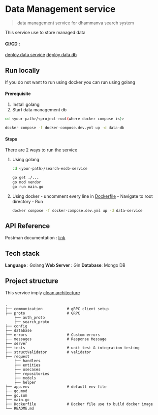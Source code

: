 # Data Management service

> data management service for dhammanva search system

This service use to store managed data

#### CI/CD : 
[deploy data service](../.github/workflows/data-deploy.yml)
[deploy data db](../.github/workflows/data-db.yml)

## Run locally

If you do not want to run using docker you can run using golang

#### Prerequisite

1. Install golang
2. Start data management db
``` bash
cd <your-path>/<project-root(where docker compose is)>
```
``` bash
docker compose -f docker-compose.dev.yml up -d data-db
```

#### Steps
There are 2 ways to run the service 
  1. Using golang 
      ``` bash
      cd <your-path>/search-esdb-service
      ```
      ```bash
      go get ./...
      go mod vendor
      go run main.go 
      ```
  2. Using docker
    - uncomment every line in [Dockerfile](./Dockerfile)
    - Navigate to root directory
    - Run
      ```bash
      docker compose -f docker-compose.dev.yml up -d data-service 
      ```


## API Reference

Postman documentation : [link](https://documenter.getpostman.com/view/14178897/2s9YsNdVnb)

## Tech stack

**Language** : Golang
**Web Server** : Gin
**Database**: Mongo DB

## Project structure

This service imply [clean architecture](https://blog.cleancoder.com/uncle-bob/2012/08/13/the-clean-architecture.html)

###

    .
    ├── communication           # gRPC client setup
    ├── proto                   # GRPC
        ├── auth_proto 
        ├── search_proto 
    ├── config
    ├── database
    ├── errors                  # Custom errors
    ├── messages                # Response Message
    ├── server
    ├── tests                   # unit test & integration testing
    ├── structValidator         # validator
    ├── request
        ├── handlers
        ├── entities
        ├── usecases
        ├── repositories
        ├── models
        ├── helper
    ├── app.env                 # default env file
    ├── go.mod
    ├── go.sum
    ├── main.go
    ├── Dockerfile              # Docker file use to build docker image
    └── README.md

